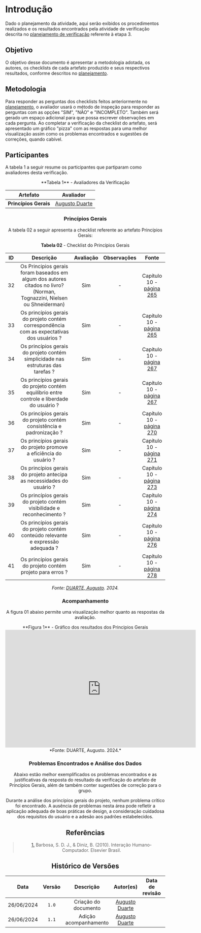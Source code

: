 # Introdução

Dado o planejamento da atividade, aqui serão exibidos os procedimentos realizados e os resultados encontrados pela atividade de verificação descrita no [planejamento de verificação](planejamento.md) referente à etapa 3.

## Objetivo

O objetivo desse documento é apresentar a metodologia adotada, os autores, os checklists de cada artefato produzido e seus respectivos resultados, conforme descritos no [planejamento](planejamento.md). 

## Metodologia
Para responder as perguntas dos checklists feitos anteriormente no [planejamento](planejamento.md), o avaliador usará o método de inspeção para responder as perguntas com as opções "SIM", "NÃO" e "INCOMPLETO". Também será gerado um espaço adicional para que possa escrever observações em cada pergunta.
Ao completar a verificação da checklist do artefato, será apresentado um gráfico "pizza" com as respostas para uma melhor visualização assim como os problemas encontrados e sugestões de correções, quando cabível.

## Participantes
A tabela 1 a seguir resume os participantes que partiparam como avaliadores desta verificação. 
<center>
**Tabela 1** - Avaliadores da Verificação

| Artefato                    | Avaliador                                   |
| --------------------------- | ------------------------------------------- |
| **Princípios Gerais**       | [Augusto Duarte](https://github.com/Augcamp)|


### Princípios Gerais
A tabela 02 a seguir apresenta a checklist referente ao artefato Princípios Gerais:
<center>

**Tabela 02** - Checklist do Princípios Gerais


| ID | Descrição | Avaliação | Observações | Fonte |
| :----: | :---------: | :----------: | :-----------: | :-------: |
|32| Os Principios gerais foram baseados em algum dos autores citados no livro? (Norman, Tognazzini, Nielsen ou Shneiderman)|Sim|-|Capítulo 10 - [página 265](https://github.com/Interacao-Humano-Computador/2024.1-Prefeitura-Lagoa-da-Prata/blob/main/docs/assets/images/verificacao/etapa3/principios1.png?raw=true)|
|33|Os princípios gerais do projeto contém correspondência com as expectativas dos usuários ?|Sim|-|Capítulo 10 - [página 265](https://github.com/Interacao-Humano-Computador/2024.1-Prefeitura-Lagoa-da-Prata/blob/main/docs/assets/images/verificacao/etapa3/principios2.png?raw=true)|
|34|Os princípios gerais do projeto contém simplicidade nas estruturas das tarefas ?|Sim|-|Capítulo 10 - [página 267](https://github.com/Interacao-Humano-Computador/2024.1-Prefeitura-Lagoa-da-Prata/blob/main/docs/assets/images/verificacao/etapa3/principios3.png?raw=true)|
|35|Os princípios gerais do projeto contém equilíbrio entre controle e liberdade do usuário ?|Sim|-|Capítulo 10 - [página 267](https://github.com/Interacao-Humano-Computador/2024.1-Prefeitura-Lagoa-da-Prata/blob/main/docs/assets/images/verificacao/etapa3/principios3.png?raw=true)|
|36|Os princípios gerais do projeto contém consistência e padronização ?|Sim|-|Capítulo 10 - [página 270](https://github.com/Interacao-Humano-Computador/2024.1-Prefeitura-Lagoa-da-Prata/blob/main/docs/assets/images/verificacao/etapa3/principios4.png?raw=true)|
|37|Os princípios gerais do projeto promove a eficiência do usuário ?|Sim|-|Capítulo 10 - [página 271](https://github.com/Interacao-Humano-Computador/2024.1-Prefeitura-Lagoa-da-Prata/blob/main/docs/assets/images/verificacao/etapa3/principios5.png?raw=true)|
|38|Os princípios gerais do projeto antecipa as necessidades do usuário ?	|Sim|-|Capítulo 10 - [página 273](https://github.com/Interacao-Humano-Computador/2024.1-Prefeitura-Lagoa-da-Prata/blob/main/docs/assets/images/verificacao/etapa3/principios5.png?raw=true)|
|39|Os princípios gerais do projeto contém visibilidade e reconhecimento ?|Sim|-|Capítulo 10 - [página 274](https://github.com/Interacao-Humano-Computador/2024.1-Prefeitura-Lagoa-da-Prata/blob/main/docs/assets/images/verificacao/etapa3/principios6.png?raw=true)|
|40|Os princípios gerais do projeto contém conteúdo relevante e expressão adequada ?	|Sim|-|Capítulo 10 - [página 276](https://github.com/Interacao-Humano-Computador/2024.1-Prefeitura-Lagoa-da-Prata/blob/main/docs/assets/images/verificacao/etapa3/principios7.png?raw=true)|
|41|Os princípios gerais do projeto contém projeto para erros ?|Sim|-|Capítulo 10 - [página 278](https://github.com/Interacao-Humano-Computador/2024.1-Prefeitura-Lagoa-da-Prata/blob/main/docs/assets/images/verificacao/etapa3/principios8.png?raw=true)|

*Fonte: [DUARTE, Augusto](https://github.com/Augcamp). 2024.*
</center>


### Acompanhamento 

A figura 01 abaixo permite uma visualização melhor quanto as respostas da avaliação.
<center>
**Figura 1** - Gráfico dos resultados dos Principios Gerais
<iframe width="600" height="371" seamless frameborder="0" scrolling="no" src="https://docs.google.com/spreadsheets/d/e/2PACX-1vQY3lIRQdWozaVJDqIeIAhRNrMeP93xjYIAP-YARVqFNJWmcoyFcl9N-VEPPDgBfkzuOLjPNmJzEttW/pubchart?oid=1090887287&amp;format=image"></iframe>
*Fonte: DUARTE, Augusto. 2024.*
</center>


### Problemas Encontrados e Análise dos Dados

Abaixo estão melhor exemplificados os problemas encontrados e as justificativas da resposta do resultado da verificação do artefato de Princípios Gerais, além de também conter sugestões de correção para o grupo.

Durante a análise dos princípios gerais do projeto, nenhum problema crítico foi encontrado. A ausência de problemas nesta área pode refletir a aplicação adequada de boas práticas de design, a consideração cuidadosa dos requisitos do usuário e a adesão aos padrões estabelecidos.

## Referências

> <a id="REF1" href="#anchor_1">1.</a> Barbosa, S. D. J., & Diniz, B. (2010). Interação Humano-Computador. Elsevier Brasil.

## Histórico de Versões

|    Data    | Versão |            Descrição             |                  Autor(es)                   | Data de revisão |                 Revisor(es)                 |
| :--------: | :----: | :------------------------------: | :------------------------------------------: | :-------------: | :-----------------------------------------: |
| 26/06/2024 | `1.0`  |       Criação do documento       | [Augusto Duarte](https://github.com/Augcamp) |                 |                                             |
| 26/06/2024 | `1.1`  |       Adição acompanhamento      | [Augusto Duarte](https://github.com/Augcamp) |                 |                                             |
